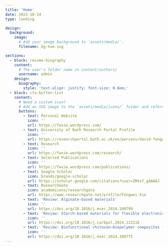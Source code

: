 ```yaml
---
title: 'Home'
date: 2023-10-24
type: landing

design:
  background:
    image:
      # Add your image background to `assets/media/`.
      filename: bg-hue.svg

sections:
  - block: resume-biography
    content:
      # The user's folder name in content/authors/
      username: admin
    design:
      biography:
        style: 'text-align: justify; font-size: 0.8em;'
  - block: cta-button-list
    content:
      # Need a custom icon?
      # Add an SVG image to the `assets/media/icons/` folder and reference it in the `icon` field below
      buttons:
        - text: Personal Website
          icon: ''
          url: https://fwxie.wordpress.com/
        - text: University of Bath Research Portal Profile
          icon: ''
          url: https://researchportal.bath.ac.uk/en/persons/david-fengwei-xie
        - text: Research
          icon: ''
          url: https://fwxie.wordpress.com/research/
        - text: Selected Publications
          icon: ''
          url: https://fwxie.wordpress.com/publications/
        - text: Google Scholar
          icon: brands/google-scholar
          url: https://scholar.google.com/citations?user=ZMSsT_gAAAAJ
        - text: ResearchGate
          icon: academicons/researchgate
          url: https://www.researchgate.net/profile/Fengwei-Xie
        - text: 'Review: Alginate-based materials'
          icon: ''
          url: https://doi.org/10.1016/j.mser.2024.100799
        - text: 'Review: Starch-based materials for flexible electronic sensor development'
          icon: ''
          url: https://doi.org/10.1016/j.carbpol.2024.122116
        - text: 'Review: Biofunctional chitosan–biopolymer composites for biomedical applications'
          icon: ''
          url: https://doi.org/10.1016/j.mser.2024.100775
---
```

